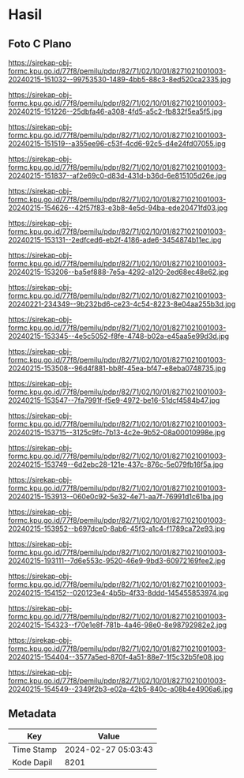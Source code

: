 # Hasil

## Foto C Plano

https://sirekap-obj-formc.kpu.go.id/77f8/pemilu/pdpr/82/71/02/10/01/8271021001003-20240215-151032--99753530-1489-4bb5-88c3-8ed520ca2335.jpg

https://sirekap-obj-formc.kpu.go.id/77f8/pemilu/pdpr/82/71/02/10/01/8271021001003-20240215-151226--25dbfa46-a308-4fd5-a5c2-fb832f5ea5f5.jpg

https://sirekap-obj-formc.kpu.go.id/77f8/pemilu/pdpr/82/71/02/10/01/8271021001003-20240215-151519--a355ee96-c53f-4cd6-92c5-d4e24fd07055.jpg

https://sirekap-obj-formc.kpu.go.id/77f8/pemilu/pdpr/82/71/02/10/01/8271021001003-20240215-151837--af2e69c0-d83d-431d-b36d-6e815105d26e.jpg

https://sirekap-obj-formc.kpu.go.id/77f8/pemilu/pdpr/82/71/02/10/01/8271021001003-20240215-154626--42f57f83-e3b8-4e5d-94ba-ede20471fd03.jpg

https://sirekap-obj-formc.kpu.go.id/77f8/pemilu/pdpr/82/71/02/10/01/8271021001003-20240215-153131--2edfced6-eb2f-4186-ade6-3454874b11ec.jpg

https://sirekap-obj-formc.kpu.go.id/77f8/pemilu/pdpr/82/71/02/10/01/8271021001003-20240215-153206--ba5ef888-7e5a-4292-a120-2ed68ec48e62.jpg

https://sirekap-obj-formc.kpu.go.id/77f8/pemilu/pdpr/82/71/02/10/01/8271021001003-20240221-234349--9b232bd6-ce23-4c54-8223-8e04aa255b3d.jpg

https://sirekap-obj-formc.kpu.go.id/77f8/pemilu/pdpr/82/71/02/10/01/8271021001003-20240215-153345--4e5c5052-f8fe-4748-b02a-e45aa5e99d3d.jpg

https://sirekap-obj-formc.kpu.go.id/77f8/pemilu/pdpr/82/71/02/10/01/8271021001003-20240215-153508--96d4f881-bb8f-45ea-bf47-e8eba0748735.jpg

https://sirekap-obj-formc.kpu.go.id/77f8/pemilu/pdpr/82/71/02/10/01/8271021001003-20240215-153547--7fa7991f-f5e9-4972-be16-51dcf4584b47.jpg

https://sirekap-obj-formc.kpu.go.id/77f8/pemilu/pdpr/82/71/02/10/01/8271021001003-20240215-153715--3125c9fc-7b13-4c2e-9b52-08a00010998e.jpg

https://sirekap-obj-formc.kpu.go.id/77f8/pemilu/pdpr/82/71/02/10/01/8271021001003-20240215-153749--6d2ebc28-121e-437c-876c-5e079fb16f5a.jpg

https://sirekap-obj-formc.kpu.go.id/77f8/pemilu/pdpr/82/71/02/10/01/8271021001003-20240215-153913--060e0c92-5e32-4e71-aa7f-76991d1c61ba.jpg

https://sirekap-obj-formc.kpu.go.id/77f8/pemilu/pdpr/82/71/02/10/01/8271021001003-20240215-153952--b697dce0-8ab6-45f3-a1c4-f1789ca72e93.jpg

https://sirekap-obj-formc.kpu.go.id/77f8/pemilu/pdpr/82/71/02/10/01/8271021001003-20240215-193111--7d6e553c-9520-46e9-9bd3-60972169fee2.jpg

https://sirekap-obj-formc.kpu.go.id/77f8/pemilu/pdpr/82/71/02/10/01/8271021001003-20240215-154152--020123e4-4b5b-4f33-8ddd-145455853974.jpg

https://sirekap-obj-formc.kpu.go.id/77f8/pemilu/pdpr/82/71/02/10/01/8271021001003-20240215-154323--f70e1e8f-781b-4a46-98e0-8e98792982e2.jpg

https://sirekap-obj-formc.kpu.go.id/77f8/pemilu/pdpr/82/71/02/10/01/8271021001003-20240215-154404--3577a5ed-870f-4a51-88e7-1f5c32b5fe08.jpg

https://sirekap-obj-formc.kpu.go.id/77f8/pemilu/pdpr/82/71/02/10/01/8271021001003-20240215-154549--2349f2b3-e02a-42b5-840c-a08b4e4906a6.jpg


## Metadata

| Key        | Value               |
| ---------- | ------------------- |
| Time Stamp | 2024-02-27 05:03:43 |
| Kode Dapil | 8201                |



